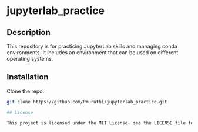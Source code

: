 # jupyterlab_practice

## Description
This repository is for practicing JupyterLab skills and managing conda
environments. It includes an environment that can be used on different operating systems.

## Installation
Clone the repo:
```sh
git clone https://github.com/Pmuruthi/jupyterlab_practice.git

## License

This project is licensed under the MIT License- see the LICENSE file for details.
